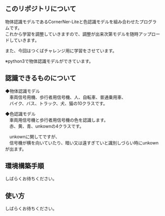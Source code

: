 ## このリポジトリについて
物体認識モデルであるCornerNer-Liteと色認識モデルを組み合わせたプログラムです。</br>
これから学習を調整していきますので、調整が出来次第モデルを随時アップロードしていきます。</br>

また、今回はつくばチャレンジ用に学習をさせています。</br>

※python3で物体認識モデルができています。

## 認識できるものについて
◆物体認識モデル</br>
　車両信号用機、歩行者用信号機、人、自転車、普通乗用車、</br>
　バイク、バス、トラック、犬、猫の10クラスです。</br>

◆色認識モデル</br>
　車両用信号機と歩行者用信号機の色を認識します。</br>
　赤、黄、青、unkownの4クラスです。</br>

　unkownに関してですが、</br>
　信号機が横を向いていたり、暗い又は遠すぎていと識別しづらい時にunkownが出ます。</br>

## 環境構築手順
しばらくお待ちください。</br>

## 使い方
しばらくお待ちください。</br>
